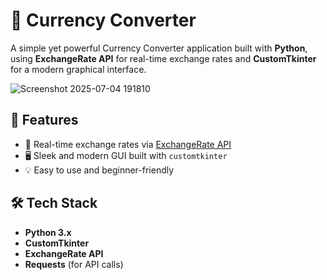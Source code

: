 # 💱 Currency Converter

A simple yet powerful Currency Converter application built with **Python**, using **ExchangeRate API** for real-time exchange rates and **CustomTkinter** for a modern graphical interface.

![Screenshot 2025-07-04 191810](https://github.com/user-attachments/assets/8eb29098-c858-40f2-ac2e-1e125fc57a08)


## 🚀 Features
- 📡 Real-time exchange rates via [ExchangeRate API](https://www.exchangerate-api.com/)
- 🖥️ Sleek and modern GUI built with `customtkinter`
- 💡 Easy to use and beginner-friendly

## 🛠️ Tech Stack

- **Python 3.x**
- **CustomTkinter**
- **ExchangeRate API**
- **Requests** (for API calls)
